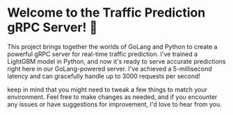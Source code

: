 # Welcome to the Traffic Prediction gRPC Server! 🚦

This project brings together the worlds of GoLang and Python to create a powerful gRPC server for real-time traffic prediction. I've trained a LightGBM model in Python, and now it's ready to serve accurate predictions right here in our GoLang-powered server. I've achieved a 5-millisecond latency and can gracefully handle up to 3000 requests per second!


keep in mind that you might need to tweak a few things to match your environment. Feel free to make changes as needed, and if you encounter any issues or have suggestions for improvement, I'd love to hear from you.
